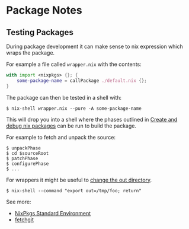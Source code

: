 Package Notes
=============

Testing Packages
----------------

During package development it can make sense to nix expression which wraps the
package.

For example a file called `wrapper.nix` with the contents:

```nix
with import <nixpkgs> {}; {
    some-package-name = callPackage ./default.nix {};
}
```

The package can then be tested in a shell with:

    $ nix-shell wrapper.nix --pure -A some-package-name

This will drop you into a shell where the phases outlined in [Create and debug nix packages](https://nixos.org/wiki/Create_and_debug_nix_packages) can be run  to build the package.

For example to fetch and unpack the source:

    $ unpackPhase
    $ cd $sourceRoot
    $ patchPhase
    $ configurePhase
    $ ...

For wrappers it might be useful to [change the out directory](http://stackoverflow.com/questions/31559303/nix-shell-error-mkdir-cannot-create-directory-nix-store-read-only-fil).

    $ nix-shell --command "export out=/tmp/foo; return"


See more:
* [NixPkgs Standard Environment](https://nixos.org/wiki/NixPkgs_Standard_Environment)
* [fetchgit](https://github.com/NixOS/nixpkgs/blob/master/pkgs/build-support/fetchgit/default.nix)
